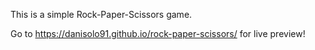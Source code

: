 This is a simple Rock-Paper-Scissors game.

Go to https://danisolo91.github.io/rock-paper-scissors/ for live preview!
